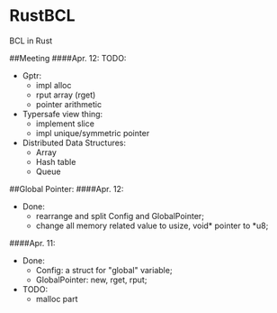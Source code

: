 # RustBCL
BCL in Rust

##Meeting
####Apr. 12:
TODO:
- Gptr:
  - impl alloc
  - rput array (rget)
  - pointer arithmetic
- Typersafe view thing:
  - implement slice
  - impl unique/symmetric pointer
- Distributed Data Structures:
  - Array
  - Hash table
  - Queue

##Global Pointer:
####Apr. 12:
- Done:
  - rearrange and split Config and GlobalPointer;
  - change all memory related value to usize, void\* pointer to \*u8;

####Apr. 11:
- Done:
  - Config: a struct for "global" variable;
  - GlobalPointer: new, rget, rput;
- TODO:
  - malloc part